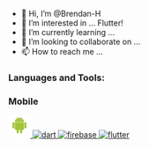 - 👋 Hi, I’m @Brendan-H
- 👀 I’m interested in ... Flutter!
- 🌱 I’m currently learning ...
- 💞️ I’m looking to collaborate on ...
- 📫 How to reach me ...

<h3 align="left">Languages and Tools:</h3>

<h3 align="left">Mobile</h3>
 <a href="https://developer.
 .com" target="_blank"> <img src="https://raw.githubusercontent.com/devicons/devicon/master/icons/android/android-original-wordmark.svg" alt="android" width="40" height="40"/> </a>
<a href="https://dart.dev" target="_blank"> <img src="https://www.vectorlogo.zone/logos/dartlang/dartlang-icon.svg" alt="dart" width="40" height="40"/> </a>  
<a href="https://firebase.google.com/" target="_blank"> <img src="https://www.vectorlogo.zone/logos/firebase/firebase-icon.svg" alt="firebase" width="40" height="40"/> </a>
<a href="https://flutter.dev" target="_blank"> <img src="https://www.vectorlogo.zone/logos/flutterio/flutterio-icon.svg" alt="flutter" width="40" height="40"/> </a>

<!---
Brendan-H/brendan-h is a ✨ special ✨ repository because its `README.md` (this file) appears on your GitHub profile.
You can click the Preview link to take a look at your changes.
--->
